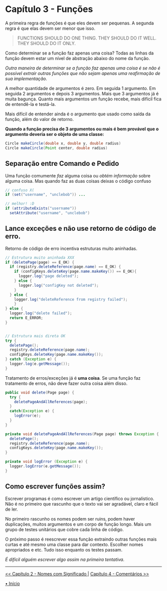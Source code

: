 # Capítulo 3 - Funções

A primeira regra de funções é que eles devem ser pequenas. A segunda regra é que elas devem ser menor que isso.

> FUNCTIONS SHOULD DO ONE THING. THEY SHOULD DO IT WELL.
> THEY SHOULD DO IT ONLY.

Como determinar se a função faz apenas uma coisa? Todas 
as linhas da função devem estar um nível de abstração
abaixo do nome da função.

_Outra maneira de determinar se a função faz apenas uma 
coisa é se não é possível extrair outras funções que não
sejam apenas uma reafirmação de sua implementação._

A melhor quantidade de argumentos é zero. Em seguida 1 argumento. Em seguida 2 argumentos e depois 3 argumentos. Mais que 3 argumentos já é muita bagunça. Quanto mais argumentos um função recebe, mais difícil fica de entendê-la e testá-la.

Mais difícil de entender ainda é o argumento que usado como saída da função, além do valor de retorno.

**Quando a função precisa de 3 argumentos ou mais é bem provável que 
o argumento deveria ser o objeto de uma classe:**

```java
Circle makeCircle(double x, double y, double radius)
Circle makeCircle(Point center, double radius)
```

## Separação entre Comando e Pedido
Uma função comumente _faz_ alguma coisa ou _obtém informação_ sobre alguma coisa. Mas quando faz as duas coisas deixas o código confuso

```java
// confuso X(
if (set("username", "unclebob")) ...

// melhor! :D
if (attributeExists("username"))
  setAttribute("username", "unclebob")
```

## Lance exceções e não use retorno de código de erro.
Retorno de código de erro incentiva estruturas muito aninhadas.

```java
// Estrutura muito aninhada XXX
if (deletePage(page) == E_OK) {
  if (registry.deleteReference(page.name) == E_OK) {
    if (configKeys.deleteKey(page.name.makeKey()) == E_OK){
      logger.log("page deleted");
    } else {
      logger.log("configKey not deleted");
    }
  } else {
    logger.log("deleteReference from registry failed");
    }
} else {
  logger.log("delete failed");
  return E_ERROR;
}


// Estrutura mais direta OK
try {
  deletePage();
  registry.deleteReference(page.name);
  configKeys.deleteKey(page.name.makeKey());
} catch (Exception e) {
  logger.log(e.getMessage());
}
```

Tratamento de erros/exceções já é **uma coisa**. Se uma função faz tratamento de
erros, não deve fazer outra coisa além disso.

```java
public void delete(Page page) {
  try {
    deletePageAndAllReferences(page);
  }
  catch(Exception e) {
    logError(e);
  }
}

private void deletePageAndAllReferences(Page page) throws Exception { 
  deletePage();
  registry.deleteReference(page.name);
  configKeys.deleteKey(page.name.makeKey());
}

private void logError (Exception e) {
  logger.logError(e.getMessage());
}
```

## Como escrever funções assim?
Escrever programas é como escrever um artigo científico ou jornalístico. Não é 
no primeiro que rascunho que o texto vai ser agradável, claro e fácil de ler.

No primeiro rascunho os nomes podem ser ruins, podem haver duplicações, muitos 
argumentos e um corpo de função longo. Mais um grupo de testes unitários que 
cobre cada linha de código.

O próximo passo é reescrever essa função extraindo outras funções mais curtas e 
até mesmo uma classe para dar contexto. Escolher nomes apropriados e etc. Tudo 
isso enquanto os testes passam.  

_É difícil alguém escrever algo assim na primeira tentativa_.


---
[<< Capítulo 2 - Nomes com Significado ](./../chap2_MeaningfulNames/README.md) 
|
[Capítulo 4 - Comentários >>](./../chap4_Comments/README.md)

[• Início](../../README.md)

